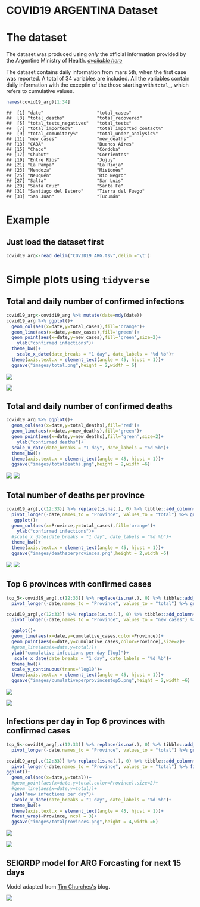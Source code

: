 COVID19 ARGENTINA Dataset
================

The dataset
===========

The dataset was produced using *only* the official information provided by the Argentine Ministry of Health. [*available here*](https://www.argentina.gob.ar/coronavirus/informe-diario)

The dataset contains daily information from mars 5th, when the first case was reported. A total of 34 variables are included. All the variables contain daily information with the exceptin of the those starting with `total_`, which refers to cumulative values.

``` r
names(covid19_arg)[1:34]
```

    ##  [1] "date"                    "total_cases"            
    ##  [3] "total_deaths"            "total_recovered"        
    ##  [5] "total_tests_negatives"   "total_tests"            
    ##  [7] "total_imported%"         "total_imported_contact%"
    ##  [9] "total_comunitary%"       "total_under_analysis%"  
    ## [11] "new_cases"               "new_deaths"             
    ## [13] "CABA"                    "Buenos Aires"           
    ## [15] "Chaco"                   "Córdoba"                
    ## [17] "Chubut"                  "Corrientes"             
    ## [19] "Entre Ríos"              "Jujuy"                  
    ## [21] "La Pampa"                "La Rioja"               
    ## [23] "Mendoza"                 "Misiones"               
    ## [25] "Neuquén"                 "Río Negro"              
    ## [27] "Salta"                   "San Luis"               
    ## [29] "Santa Cruz"              "Santa Fe"               
    ## [31] "Santiago del Estero"     "Tierra del Fuego"       
    ## [33] "San Juan"                "Tucumán"

Example
=======

Just load the dataset first
---------------------------

``` r
covid19_arg<-read_delim("COVID19_ARG.tsv",delim ='\t')
```

Simple plots using `tidyverse`
==============================

Total and daily number of confirmed infections
----------------------------------------------

``` r
covid19_arg<-covid19_arg %>% mutate(date=mdy(date))
covid19_arg %>% ggplot()+
  geom_col(aes(x=date,y=total_cases),fill='orange')+
  geom_line(aes(x=date,y=new_cases),fill='green')+
  geom_point(aes(x=date,y=new_cases),fill='green',size=2)+
    ylab("confirmed infections")+
  theme_bw()+
    scale_x_date(date_breaks = "1 day", date_labels = "%d %b")+
  theme(axis.text.x = element_text(angle = 45, hjust = 1))+
  ggsave("images/total.png",height = 2,width = 6)
```

![](README_files/figure-markdown_github/pressure-1.png)

![](./images/total.png)

Total and daily number of confirmed deaths
------------------------------------------

``` r
covid19_arg %>% ggplot()+
  geom_col(aes(x=date,y=total_deaths),fill='red')+
  geom_line(aes(x=date,y=new_deaths),fill='green')+
  geom_point(aes(x=date,y=new_deaths),fill='green',size=2)+
    ylab("confirmed deaths")+
  scale_x_date(date_breaks = "1 day", date_labels = "%d %b")+
  theme_bw()+
  theme(axis.text.x = element_text(angle = 45, hjust = 1))+
  ggsave("images/totaldeaths.png",height = 2,width =6)
```

![](README_files/figure-markdown_github/unnamed-chunk-4-1.png) ![](./images/totaldeaths.png)

Total number of deaths per province
-----------------------------------

``` r
covid19_arg[,c(12:33)] %>% replace(is.na(.), 0) %>% tibble::add_column(date=covid19_arg$date) %>%
  pivot_longer(-date,names_to = "Province", values_to = "total") %>% group_by(Province) %>% summarise(total_cases=sum(total)) %>% arrange((total_cases)) %>%
   ggplot()+
  geom_col(aes(x=Province,y=total_cases),fill='orange')+
    ylab("confirmed infections")+
  #scale_x_date(date_breaks = "1 day", date_labels = "%d %b")+
  theme_bw()+
  theme(axis.text.x = element_text(angle = 45, hjust = 1))+
  ggsave("images/deathsperprovinces.png",height = 2,width =6)
```

![](README_files/figure-markdown_github/unnamed-chunk-5-1.png) ![](./images/deathsperprovinces.png)

Top 6 provinces with confirmed cases
------------------------------------

``` r
top_5<-covid19_arg[,c(12:33)] %>% replace(is.na(.), 0) %>% tibble::add_column(date=covid19_arg$date) %>%
  pivot_longer(-date,names_to = "Province", values_to = "total") %>% group_by(Province) %>% summarise(total_cases=sum(total)) %>%  top_n(5) %>% select(Province)

covid19_arg[,c(12:33)] %>% replace(is.na(.), 0) %>% tibble::add_column(date=covid19_arg$date) %>%group_by(date) %>%
  pivot_longer(-date,names_to = "Province", values_to = "new_cases") %>% group_by(Province) %>% mutate(cumulative_cases=cumsum(new_cases)) %>% arrange(desc(cumulative_cases)) %>% filter( Province %in% unlist(as.list(top_5))) %>% 

  ggplot()+
  geom_line(aes(x=date,y=cumulative_cases,color=Province))+
  geom_point(aes(x=date,y=cumulative_cases,color=Province),size=2)+
  #geom_line(aes(x=date,y=total))+
  ylab("cumulative infections per day [log]")+
   scale_x_date(date_breaks = "1 day", date_labels = "%d %b")+
  theme_bw()+
  scale_y_continuous(trans='log10')+
  theme(axis.text.x = element_text(angle = 45, hjust = 1))+
  ggsave("images/cumulativeperprovincestop5.png",height = 2,width =6)
```

![](README_files/figure-markdown_github/unnamed-chunk-6-1.png)

![](./images/cumulativeperprovincestop5.png)

Infections per day in Top 6 provinces with confirmed cases
----------------------------------------------------------

``` r
top_5<-covid19_arg[,c(12:33)] %>% replace(is.na(.), 0) %>% tibble::add_column(date=covid19_arg$date) %>%
  pivot_longer(-date,names_to = "Province", values_to = "total") %>% group_by(Province) %>% summarise(total_cases=sum(total)) %>%  top_n(6) %>% select(Province)

covid19_arg[,c(12:33)] %>% replace(is.na(.), 0) %>% tibble::add_column(date=covid19_arg$date) %>%
  pivot_longer(-date,names_to = "Province", values_to = "total") %>% filter( Province %in% unlist(as.list(top_5))) %>% 
ggplot()+
  geom_col(aes(x=date,y=total))+
  #geom_point(aes(x=date,y=total,color=Province),size=2)+
  #geom_line(aes(x=date,y=total))+
  ylab("new infections per day")+
   scale_x_date(date_breaks = "1 day", date_labels = "%d %b")+
  theme_bw()+
  theme(axis.text.x = element_text(angle = 45, hjust = 1))+
  facet_wrap(~Province, ncol = 3)+
  ggsave("images/totalprovinces.png",height = 4,width =6)
```

![](README_files/figure-markdown_github/unnamed-chunk-7-1.png)

![](./images/totalprovinces.png)

SEIQRDP model for ARG Forcasting for next 15 days
-------------------------------------------------

Model adapted from [Tim Churches's](https://timchurches.github.io/blog/posts/2020-02-18-analysing-covid-19-2019-ncov-outbreak-data-with-r-part-1) blog.

![](./images/SEIQRDP_Argentina.png)
